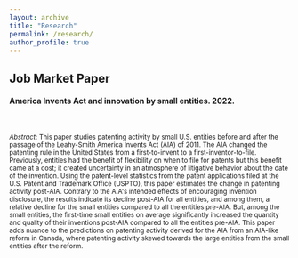 ```yaml
---
layout: archive
title: "Research"
permalink: /research/
author_profile: true
---
```


## Job Market Paper

#### America Invents Act and innovation by small entities. 2022.

<br/><small><div>
*Abstract*: This paper studies patenting activity by small U.S. entities before and after the passage of the Leahy-Smith America Invents Act (AIA) of 2011. The AIA changed the patenting rule in the United States from a first-to-invent to a first-inventor-to-file. Previously, entities had the benefit of flexibility on when to file for patents but this benefit came at a cost; it created uncertainty in an atmosphere of litigative behavior about the date of the invention. Using the patent-level statistics from the patent applications filed at the U.S. Patent and Trademark Office (USPTO), this paper estimates the change in patenting activity post-AIA. Contrary to the AIA's intended effects of encouraging invention disclosure, the results indicate its decline post-AIA for all entities, and among them, a relative decline for the small entities compared to all the entities pre-AIA. But, among the small entities, the first-time small entities on average significantly increased the quantity and quality of their inventions post-AIA compared to all the entities pre-AIA. This paper adds nuance to the predictions on patenting activity derived for the AIA from an AIA-like reform in Canada, where patenting activity skewed towards the large entities from the small entities after the reform.
</small></div><br>
